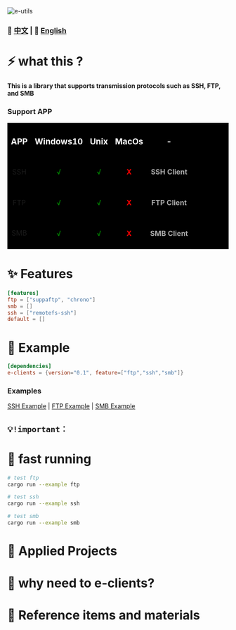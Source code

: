 <img src="public/ico/white_64x64.ico" alt="e-utils"/>

### 📄 [中文](docs/README.zh.md)  | 📄  [English](README.md)

# ⚡ what this ?
**This is a library that supports transmission protocols such as SSH, FTP, and SMB**

### Support APP
<table style="background:#000">
  <tr>
    <th><h3 style="color:#fff"><center>APP</center></h3></th>
    <th><h3 style="color:#fff"><center>Windows10</center></h3></th>
    <th><h3 style="color:#fff"><center>Unix</center></h3></th>
    <th><h3 style="color:#fff"><center>MacOs</center></h3></th>
    <th><h3 style="color:#fff"><center>-</center></h3></th>
  </tr>
  <tr>
    <td><center>SSH</center></td>
    <td><h4 style="color:green"><center>√</center></h4></td>
    <td><h4 style="color:green"><center>√</center></h4></td>
    <td><h4 style="color:red"><center>X</center></h4></td>
    <td><h4 style="color:#aaa"><center>SSH Client</center></h4></td>
  </tr>
  <tr>
    <td><center>FTP</center></td>
    <td><h4 style="color:green"><center>√</center></h4></td>
    <td><h4 style="color:green"><center>√</center></h4></td>
    <td><h4 style="color:red"><center>X</center></h4></td>
    <td><h4 style="color:#aaa"><center>FTP Client</center></h4></td>
  </tr>
  <tr>
    <td><center>SMB</center></td>
    <td><h4 style="color:green"><center>√</center></h4></td>
    <td><h4 style="color:green"><center>√</center></h4></td>
    <td><h4 style="color:red"><center>X</center></h4></td>
    <td><h4 style="color:#aaa"><center>SMB Client</center></h4></td>
  </tr>
</table>

# ✨ Features
```toml
[features]
ftp = ["suppaftp", "chrono"]
smb = []
ssh = ["remotefs-ssh"]
default = []
```

# 📖 Example
```toml
[dependencies]
e-clients = {version="0.1", feature=["ftp","ssh","smb"]}
```

### Examples
[SSH Example](examples/ssh.rs) | [FTP Example](examples/ftp.rs) | [SMB Example](examples/smb.rs)


## `💡!important：`

# 🚀 fast running
```sh
# test ftp
cargo run --example ftp

# test ssh
cargo run --example ssh

# test smb
cargo run --example smb
```

# 🦊 Applied Projects
<!-- [E-NetScan](https://github.com/EternalNight996/e-netscan.git): The network scanning project (which supports both command line and cross platform graphical interface) is under development.. -->

# 🔭 why need to e-clients?
<!-- At first, I wanted to complete a cross network scanning project to help me complete some work. I referred to many open source projects, but these projects have some defects that do not meet my needs, so I have e-libscanner.
(process host and port scanning, and support domain name resolution, route tracking, fingerprint scanning, service scanning, asynchronous scanning, scalability and more)
The bottom layer is by calling [npcap]（ https://nmap.org/npcap/ ）And [WinPcap]（ https://www.winpcap.org/ ）Packet capture service;
The service API is [libpnet]（ https://github.com/libpnet/libpnet ); -->

# 🙋 Reference items and materials
<!-- ✨ [RustScan] https://github.com/RustScan/RustScan : Rustlike nmapscan
✨ [netscan] https://github.com/shellrow/netscan : Rust Network Scanner
✨ [libpnet](libpnet) https://github.com/libpnet/libpnet ● The background base of the interplatform network - mainly using captivity services ([npcap]) https://nmap.org/npcap/ with [WinPcap]( https://www.winpcap.org/ ) -->